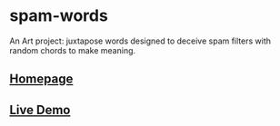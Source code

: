# spam-words
An Art project: juxtapose words designed to deceive spam filters with random chords to make meaning.

## [Homepage](http://www.peterkappus.com/art/spam-words)

## [Live Demo](http://www.peterkappus.com/spamwords)
